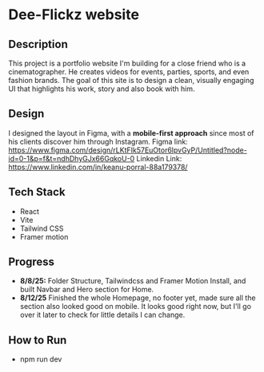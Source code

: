 # Dee-Flickz website

## Description

This project is a portfolio website I'm building for a close friend who is a cinematographer. He creates videos for events, parties, sports, and even fashion brands. The goal of this site is to design a clean, visually engaging UI that highlights his work, story and also book with him.

## Design

I designed the layout in Figma, with a **mobile-first approach** since most of his clients discover him through Instagram.
Figma link:
https://www.figma.com/design/rLKtFIk57EuOtor6lpvGyP/Untitled?node-id=0-1&p=f&t=ndhDhyGJx66GqkoU-0
Linkedin Link:
https://www.linkedin.com/in/keanu-porral-88a179378/

## Tech Stack

- React
- Vite
- Tailwind CSS
- Framer motion

## Progress

- **8/8/25:** Folder Structure, Tailwindcss and Framer Motion Install, and built Navbar and Hero section for Home.
- **8/12/25** Finished the whole Homepage, no footer yet, made sure all the section also looked good on mobile.
              It looks good right now, but I'll go over it later to check for little details I can change.


## How to Run
- npm run dev